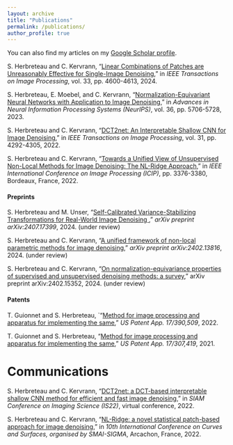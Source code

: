 ```yaml
---
layout: archive
title: "Publications"
permalink: /publications/
author_profile: true
---
```


You can also find my articles on my [Google Scholar profile](https://scholar.google.com/citations?user=49pGY58AAAAJ&hl=fr&oi=ao).

S. Herbreteau and C. Kervrann, “[Linear Combinations of Patches are Unreasonably Effective for Single-Image Denoising](https://ieeexplore.ieee.org/document/10639330),” in *IEEE Transactions on Image Processing*, vol. 33, pp. 4600-4613, 2024.

S. Herbreteau, E. Moebel, and C. Kervrann, “[Normalization-Equivariant Neural Networks with Application to Image Denoising](https://papers.nips.cc/paper_files/paper/2023/hash/12143893d9d37c3569dda800b95cabd9-Abstract-Conference.html),” in *Advances in Neural Information Processing Systems (NeurIPS)*, vol. 36, pp. 5706-5728, 2023.

S. Herbreteau and C. Kervrann, “[DCT2net: An Interpretable Shallow CNN for Image Denoising](https://ieeexplore.ieee.org/document/9799727),” in *IEEE Transactions on Image Processing*, vol. 31, pp. 4292-4305, 2022.

S. Herbreteau and C. Kervrann, “[Towards a Unified View of Unsupervised Non-Local Methods for Image Denoising: The NL-Ridge Approach](https://ieeexplore.ieee.org/document/9897992),” in *IEEE International Conference on Image Processing (ICIP)*, pp. 3376-3380, Bordeaux, France, 2022.

#### Preprints

S. Herbreteau and M. Unser, “[Self-Calibrated Variance-Stabilizing Transformations for Real-World Image Denoising
](https://arxiv.org/abs/2407.17399),” *arXiv preprint arXiv:2407.17399*, 2024. (under review)

S. Herbreteau and C. Kervrann, “[A unified framework of non-local parametric methods
for image denoising](https://arxiv.org/abs/2402.13816),” *arXiv preprint arXiv:2402.13816*, 2024. (under review)

S. Herbreteau and C. Kervrann, “[On normalization-equivariance properties of supervised
and unsupervised denoising methods: a survey](https://arxiv.org/abs/2402.15352),” arXiv preprint arXiv:2402.15352, 2024. (under review)


#### Patents 

T. Guionnet and S. Herbreteau, `“[Method for image processing and apparatus for implementing the same](https://patentimages.storage.googleapis.com/d6/ff/61/728fd10e023368/US11483590.pdf),” *US Patent App. 17/390,509*, 2022.

T. Guionnet and S. Herbreteau, “[Method for image processing and apparatus for implementing the same](https://patentimages.storage.googleapis.com/18/d9/a6/4d4b661fed6457/US20210343045A1.pdf),” *US Patent App. 17/307,419*, 2021.


Communications
======

S. Herbreteau and C. Kervrann, “[DCT2net: a DCT-based interpretable shallow CNN method for efficient and fast image denoising](https://hal.science/hal-03926530/document),”  in *SIAM Conference on Imaging Science (IS22)*, virtual conference, 2022.

S. Herbreteau and C. Kervrann, “[NL-Ridge: a novel statistical patch-based approach for image denoising](https://hal.science/hal-03926478v1/document),”  in *10th International Conference on Curves and Surfaces, organised by SMAI-SIGMA*, Arcachon, France, 2022.


